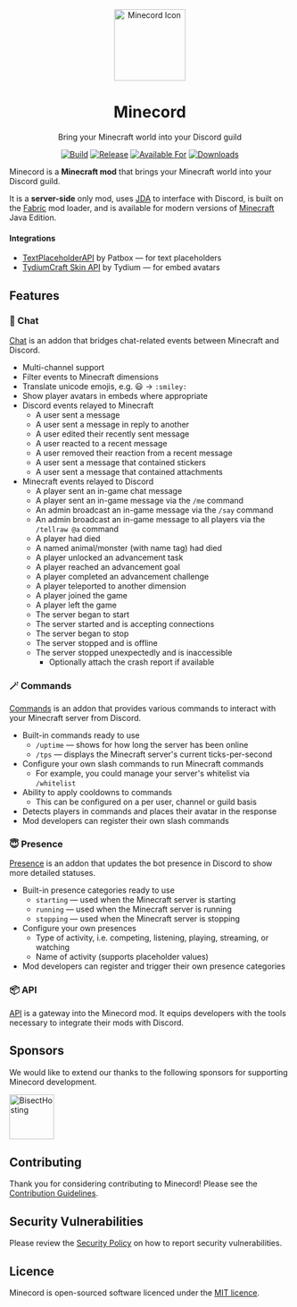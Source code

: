 <div align="center">

<img alt="Minecord Icon" src="src/main/resources/assets/minecord/icon.svg" width="128">

# Minecord

Bring your Minecraft world into your Discord guild

[![Build](https://img.shields.io/github/actions/workflow/status/axieum/minecord/release.yml?branch=main&style=for-the-badge)][ci:release]
[![Release](https://img.shields.io/github/v/release/axieum/minecord?style=for-the-badge&include_prereleases&sort=semver)][releases]
[![Available For](https://cf.way2muchnoise.eu/versions/Available%20For_502254_latest.svg?badge_style=for_the_badge)][curseforge]
[![Downloads](https://cf.way2muchnoise.eu/full_502254_downloads.svg?badge_style=for_the_badge)][curseforge:files]

</div>

Minecord is a **Minecraft mod** that brings your Minecraft world into your
Discord guild.

It is a **server-side** only mod, uses [JDA][jda] to interface with Discord, is 
built on the [Fabric][fabric] mod loader, and is available for modern versions
of [Minecraft][minecraft] Java Edition.

#### Integrations

  * [TextPlaceholderAPI][text-placeholder-api] by Patbox &mdash; for text
    placeholders
  * [TydiumCraft Skin API][tydiumcraft-api] by Tydium &mdash; for embed avatars

## Features

### 💬 Chat

[Chat](minecord-chat/README.md) is an addon that bridges chat-related events
between Minecraft and Discord.

* Multi-channel support
* Filter events to Minecraft dimensions
* Translate unicode emojis, e.g. 😃 -> `:smiley:`
* Show player avatars in embeds where appropriate
* Discord events relayed to Minecraft
  * A user sent a message
  * A user sent a message in reply to another
  * A user edited their recently sent message
  * A user reacted to a recent message
  * A user removed their reaction from a recent message
  * A user sent a message that contained stickers 
  * A user sent a message that contained attachments
* Minecraft events relayed to Discord
  * A player sent an in-game chat message
  * A player sent an in-game message via the `/me` command
  * An admin broadcast an in-game message via the `/say` command
  * An admin broadcast an in-game message to all players via the `/tellraw @a`
    command
  * A player had died
  * A named animal/monster (with name tag) had died
  * A player unlocked an advancement task
  * A player reached an advancement goal
  * A player completed an advancement challenge
  * A player teleported to another dimension
  * A player joined the game
  * A player left the game
  * The server began to start
  * The server started and is accepting connections
  * The server began to stop
  * The server stopped and is offline
  * The server stopped unexpectedly and is inaccessible
    * Optionally attach the crash report if available

### 🪄 Commands

[Commands](minecord-cmds/README.md) is an addon that provides various
commands to interact with your Minecraft server from Discord.

* Built-in commands ready to use
  * `/uptime` &mdash; shows for how long the server has been online
  * `/tps` &mdash; displays the Minecraft server's current ticks-per-second
* Configure your own slash commands to run Minecraft commands
  * For example, you could manage your server's whitelist via `/whitelist`
* Ability to apply cooldowns to commands
  * This can be configured on a per user, channel or guild basis
* Detects players in commands and places their avatar in the response
* Mod developers can register their own slash commands

### 😇 Presence

[Presence](minecord-presence/README.md) is an addon that updates the bot
presence in Discord to show more detailed statuses.

* Built-in presence categories ready to use
  * `starting` &mdash; used when the Minecraft server is starting
  * `running` &mdash; used when the Minecraft server is running
  * `stopping` &mdash; used when the Minecraft server is stopping
* Configure your own presences
  * Type of activity, i.e. competing, listening, playing, streaming, or watching
  * Name of activity (supports placeholder values)
* Mod developers can register and trigger their own presence categories

### 📦 API

[API](minecord-api/README.md) is a gateway into the Minecord mod. It equips
developers with the tools necessary to integrate their mods with Discord.

## Sponsors

We would like to extend our thanks to the following sponsors for supporting
Minecord development.

[<img alt="BisectHosting" src="https://www.bisecthosting.com/partners/custom-banners/b9fe4fbe-8cc4-42cc-a545-dfd1b46d20e6.webp" height="80">][bisecthosting]

## Contributing

Thank you for considering contributing to Minecord! Please see the
[Contribution Guidelines][contributing].

## Security Vulnerabilities

Please review the [Security Policy][security] on how to report security
vulnerabilities.

## Licence

Minecord is open-sourced software licenced under the [MIT licence][licence].

[bisecthosting]: https://bisecthosting.com/axieum
[ci:release]: https://github.com/axieum/minecord/actions/workflows/release.yml
[contributing]: .github/CONTRIBUTING.md
[curseforge]: https://curseforge.com/minecraft/mc-mods/minecord-for-discord
[curseforge:files]: https://curseforge.com/minecraft/mc-mods/minecord-for-discord/files
[fabric]: https://fabricmc.net/
[jda]: https://github.com/DV8FromTheWorld/JDA
[licence]: https://opensource.org/licenses/MIT
[minecraft]: https://minecraft.net/
[releases]: https://github.com/axieum/minecord/releases
[security]: .github/SECURITY.md
[text-placeholder-api]: https://github.com/Patbox/TextPlaceholderAPI
[tydiumcraft-api]: https://www.tydiumcraft.net/docs/skinapi
